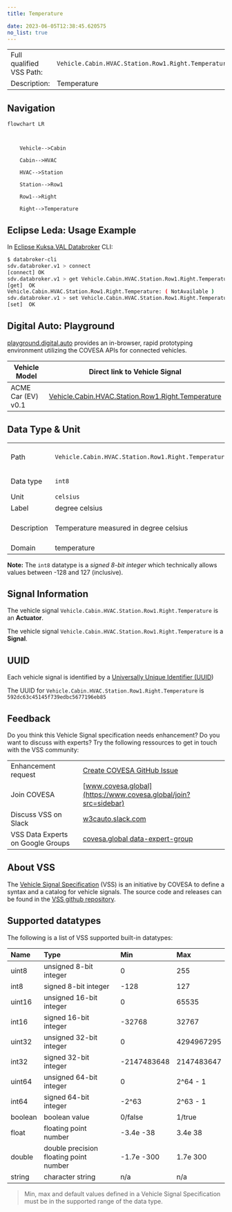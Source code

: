 ```yaml
---
title: Temperature

date: 2023-06-05T12:38:45.620575
no_list: true
---
```



| | |
|---|---|
| Full qualified VSS Path: | `Vehicle.Cabin.HVAC.Station.Row1.Right.Temperature` |
| Description: | Temperature |

## Navigation

```mermaid
flowchart LR



    Vehicle-->Cabin

    Cabin-->HVAC

    HVAC-->Station

    Station-->Row1

    Row1-->Right

    Right-->Temperature

```

## Eclipse Leda: Usage Example

In [Eclipse Kuksa.VAL Databroker](https://github.com/eclipse/kuksa.val/tree/master/kuksa_databroker) CLI:



```bash
$ databroker-cli
sdv.databroker.v1 > connect
[connect] OK
sdv.databroker.v1 > get Vehicle.Cabin.HVAC.Station.Row1.Right.Temperature
[get]  OK
Vehicle.Cabin.HVAC.Station.Row1.Right.Temperature: ( NotAvailable )
sdv.databroker.v1 > set Vehicle.Cabin.HVAC.Station.Row1.Right.Temperature 0
[set]  OK
```

## Digital Auto: Playground

[playground.digital.auto](http://digital.auto) provides an in-browser, rapid prototyping environment utilizing the COVESA APIs for connected vehicles. 

| Vehicle Model | Direct link to Vehicle Signal |
|---|---|
| ACME Car (EV) v0.1 | [Vehicle.Cabin.HVAC.Station.Row1.Right.Temperature](https://digitalauto.netlify.app/model/STLWzk1WyqVVLbfymb4f/cvi/list/Vehicle.Cabin.HVAC.Station.Row1.Right.Temperature/) |

## Data Type & Unit

| | | |
|---|---|---|
| Path | `Vehicle.Cabin.HVAC.Station.Row1.Right.Temperature` | [VSS: Addressing nodes](https://covesa.github.io/vehicle_signal_specification/rule_set/basics/) |
| Data type | `int8` | [VSS: Datatypes](https://covesa.github.io/vehicle_signal_specification/rule_set/data_entry/data_types/) |
| Unit | `celsius` | [VSS: Units](https://covesa.github.io/vehicle_signal_specification/rule_set/data_entry/data_unit_types/) |
| Label | degree celsius | |
| Description | Temperature measured in degree celsius | [VSS: Sensors & Actuators](https://covesa.github.io/vehicle_signal_specification/rule_set/data_entry/sensor_actuator/) |
| Domain | temperature | [](https://covesa.github.io/vehicle_signal_specification/rule_set/data_entry/data_unit_types/) |


**Note:** The `int8` datatype is a *signed 8-bit integer* which technically allows values between -128 and 127 (inclusive).












## Signal Information

The vehicle signal `Vehicle.Cabin.HVAC.Station.Row1.Right.Temperature` is an **Actuator**.





The vehicle signal `Vehicle.Cabin.HVAC.Station.Row1.Right.Temperature` is a **Signal**.



## UUID

Each vehicle signal is identified by a [Universally Unique Identifier (UUID](https://en.wikipedia.org/wiki/Universally_unique_identifier))

The UUID for `Vehicle.Cabin.HVAC.Station.Row1.Right.Temperature` is `592dc63c45145f739edbc5677196eb85`


## Feedback

Do you think this Vehicle Signal specification needs enhancement? Do you want to discuss with experts? Try the following ressources to get in touch with the VSS community:

| | |
|---|---|
| Enhancement request | [Create COVESA GitHub Issue](https://github.com/COVESA/vehicle_signal_specification/issues/new?body=Please+describe+your+feedback&title=Signal+feedback+Vehicle.Cabin.HVAC.Station.Row1.Right.Temperature) |
| Join COVESA | [www.covesa.global](https://www.covesa.global/join?src=sidebar) |
| Discuss VSS on Slack | [w3cauto.slack.com](http://w3cauto.slack.com/) |
| VSS Data Experts on Google Groups | [covesa.global data-expert-group](https://groups.google.com/a/covesa.global/g/data-expert-group) |

## About VSS

The [Vehicle Signal Specification](https://covesa.github.io/vehicle_signal_specification/) (VSS)
is an initiative by COVESA to define a syntax and a catalog for vehicle signals.
The source code and releases can be found in the [VSS github repository](https://github.com/COVESA/vehicle_signal_specification).

## Supported datatypes

The following is a list of VSS supported built-in datatypes:

Name       | Type                       | Min  | Max
:----------|:---------------------------|:-----|:---
uint8      | unsigned 8-bit integer     | 0    | 255
int8       | signed 8-bit integer       | -128 | 127
uint16     | unsigned 16-bit integer    |  0   | 65535
int16      | signed 16-bit integer      | -32768 | 32767
uint32     | unsigned 32-bit integer    | 0 | 4294967295
int32      | signed 32-bit integer      | -2147483648 | 2147483647
uint64     | unsigned 64-bit integer    | 0    | 2^64 - 1
int64      | signed 64-bit integer      | -2^63 | 2^63 - 1
boolean    | boolean value              | 0/false | 1/true
float      | floating point number      | -3.4e -38 | 3.4e 38
double     | double precision floating point number | -1.7e -300 | 1.7e 300
string     | character string           | n/a  | n/a

> Min, max and default values defined in a Vehicle Signal Specification must be in the supported range of the data type.

